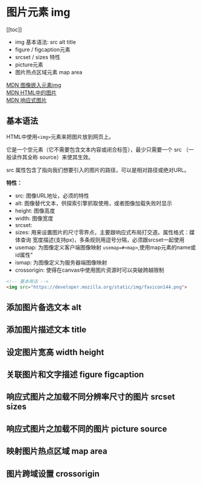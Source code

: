 # 图片元素 img

[[toc]]

- img 基本语法: src alt title
- figure / figcaption元素
- srcset / sizes 特性
- picture元素
- 图片热点区域元素 map area

[MDN 图像嵌入元素img](https://developer.mozilla.org/zh-CN/docs/Web/HTML/Element/img)<br>
[MDN HTML中的图片](https://developer.mozilla.org/zh-CN/docs/Learn/HTML/Multimedia_and_embedding/Images_in_HTML)<br>
[MDN 响应式图片](https://developer.mozilla.org/zh-CN/docs/Learn/HTML/Multimedia_and_embedding/Responsive_images)<br>

## 基本语法

HTML中使用`<img>`元素来把图片放到网页上。

它是一个空元素（它不需要包含文本内容或闭合标签），最少只需要一个 src （一般读作其全称 source）来使其生效。

src 属性包含了指向我们想要引入的图片的路径，可以是相对路径或绝对URL。

**特性：**

- src: 图像URL地址，必须的特性
- alt: 图像替代文本，供探索引擎抓取使用，或者图像加载失败时显示
- height: 图像高度
- width: 图像宽度
- srcset: 
- sizes: 用来设置图片的尺寸零界点，主要跟响应式布局打交道。属性格式：媒体查询 宽度描述(支持px)，多条规则用逗号分隔，必须跟srcset一起使用
- usemap: 为图像定义客户端图像映射 `usemap=#<map>`,使用map元素的name或id属性"
- ismap: 为图像定义为服务器端图像映射
- crossorigin: 使得在canvas中使用图片资源时可以突破跨越限制

```html
<!-- 基本用法 -->
<img src="https://developer.mozilla.org/static/img/favicon144.png">
```
## 添加图片备选文本 alt

## 添加图片描述文本 title

## 设定图片宽高 width height

## 关联图片和文字描述 figure figcaption

## 响应式图片之加载不同分辨率尺寸的图片 srcset sizes

## 响应式图片之加载不同的图片 picture source

## 映射图片热点区域 map area

## 图片跨域设置 crossorigin

